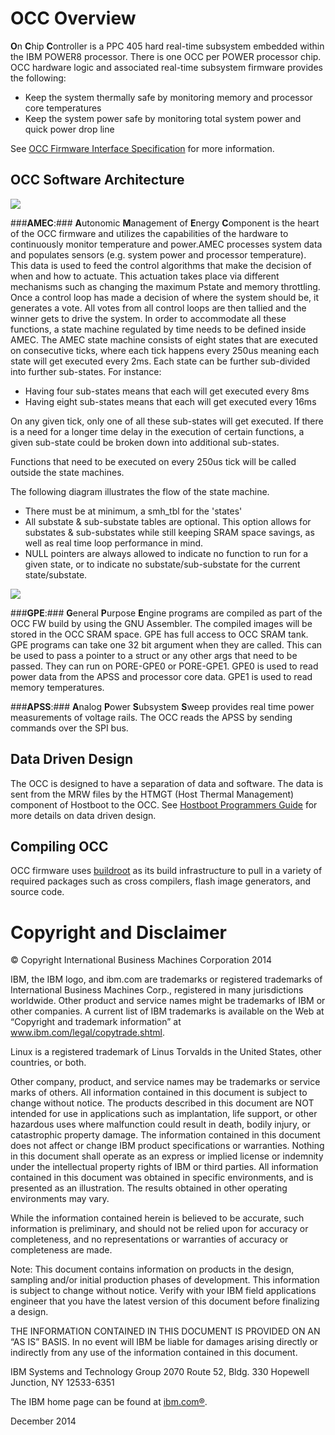 # OCC Overview #

**O**n **C**hip **C**ontroller is a PPC 405 hard real-time subsystem embedded within the IBM POWER8 processor.  There is one OCC per POWER processor chip.  OCC hardware logic and associated real-time subsystem firmware provides the following:

- Keep the system thermally safe by monitoring memory and processor core temperatures 
- Keep the system power safe by monitoring total system power and quick power drop line

See [OCC Firmware Interface Specification](https://github.com/open-power/docs/blob/master/occ/OCC_OpenPwr_FW_Interfaces.pdf) for more information.


## OCC Software Architecture ##

![](http://i.imgur.com/rpVv1zB.png?1)

###**AMEC**:###
  **A**utonomic **M**anagement of **E**nergy **C**omponent is the heart of the OCC firmware and utilizes the capabilities of the hardware to continuously monitor temperature and power.AMEC processes system data and populates sensors (e.g. system power and processor temperature).  This data is used to feed the control algorithms that make the decision of when and how to actuate.  This actuation takes place via different mechanisms such as changing the maximum Pstate and memory throttling.  Once a control loop has made a decision of where the system should be, it generates a vote.  All votes from all control loops are then tallied and the winner gets to drive the system.  In order to accommodate all these functions, a state machine regulated by time needs to be defined inside AMEC.  The AMEC state machine consists of eight states that are executed on consecutive ticks, where each tick happens every 250us meaning each state will get executed every 2ms.  Each state can be further sub-divided into further sub-states.  For instance:

- Having four sub-states means that each will get executed every 8ms
- Having eight sub-states means that each will get executed every 16ms

On any given tick, only one of all these sub-states will get executed.  If there is a need for a longer time delay in the execution of certain functions, a given sub-state could be broken down into additional sub-states.  

Functions that need to be executed on every 250us tick will be called outside the state machines.

The following diagram illustrates the flow of the state machine.  

- There must be at minimum, a smh_tbl for the 'states'  
- All substate & sub-substate tables are optional.  This option allows for substates & sub-substates while still keeping SRAM space savings, as well as real time loop performance in mind.  
- NULL pointers are always allowed to indicate no function to run for a given state, or to indicate no substate/sub-substate for the current state/substate.

![](http://i.imgur.com/RJaXFMR.png?1)

  
###**GPE**:###
  **G**eneral **P**urpose **E**ngine programs are compiled as part of the OCC FW build by using the GNU Assembler.  The compiled images will be stored in the OCC SRAM space.  GPE has full access to OCC SRAM tank.  GPE programs can take one 32 bit argument when they are called.  This can be used to pass a pointer to a struct or any other args that need to be passed.  They can run on PORE-GPE0 or PORE-GPE1.  GPE0 is used to read power data from the APSS  and processor core data.  GPE1 is used to read memory temperatures.

###**APSS**:###
  **A**nalog **P**ower **S**ubsystem **S**weep provides real time power measurements of voltage rails.  The OCC reads the APSS by sending commands over the SPI bus.
  

## Data Driven Design ##

The OCC is designed to have a separation of data and software.  The data is sent from the MRW files by the HTMGT (Host Thermal Management) component of Hostboot to the OCC.  See [Hostboot Programmers
Guide](https://github.com/open-power/docs/blob/master/hostboot/HostBoot_PG.md) for more details on data driven design.

## Compiling OCC ##

OCC firmware uses [buildroot](http://buildroot.uclibc.org/about.html) as its build infrastructure to pull in a variety of required packages such as cross compilers, flash image generators, and source code.

# Copyright and Disclaimer #

© Copyright International Business Machines Corporation 2014

IBM, the IBM logo, and ibm.com are trademarks or registered trademarks of International Business Machines Corp., registered in many jurisdictions worldwide. Other product and service names might be trademarks of IBM or other companies. A current list of IBM trademarks is available on the Web at “Copyright and trademark information” at www.ibm.com/legal/copytrade.shtml.

Linux is a registered trademark of Linus Torvalds in the United States, other countries, or both.

Other company, product, and service names may be trademarks or service marks of others.
All information contained in this document is subject to change without notice. The products described in this document are NOT intended for use in applications such as implantation, life support, or other hazardous uses where malfunction could result in death, bodily injury, or catastrophic property damage. The information contained in this document does not affect or change IBM product specifications or warranties. Nothing in this document shall operate as an express or implied license or indemnity under the intellectual property rights of IBM or third parties. All information contained in this document was obtained in specific environments, and is presented as an illustration. The results obtained in other operating environments may vary.

While the information contained herein is believed to be accurate, such information is preliminary, and should not be relied upon for accuracy or completeness, and no representations or warranties of accuracy or completeness are made.

Note: This document contains information on products in the design, sampling and/or initial production phases of development. This information is subject to change without notice. Verify with your IBM field applications engineer that you have the latest version of this document before finalizing a design.

THE INFORMATION CONTAINED IN THIS DOCUMENT IS PROVIDED ON AN “AS IS” BASIS. In no event will IBM be liable for damages arising directly or indirectly from any use of the information contained in this document.

IBM Systems and Technology Group
2070 Route 52, Bldg. 330
Hopewell Junction, NY 12533-6351

The IBM home page can be found at [ibm.com®](http://www.ibm.com/us/en/).

December 2014
